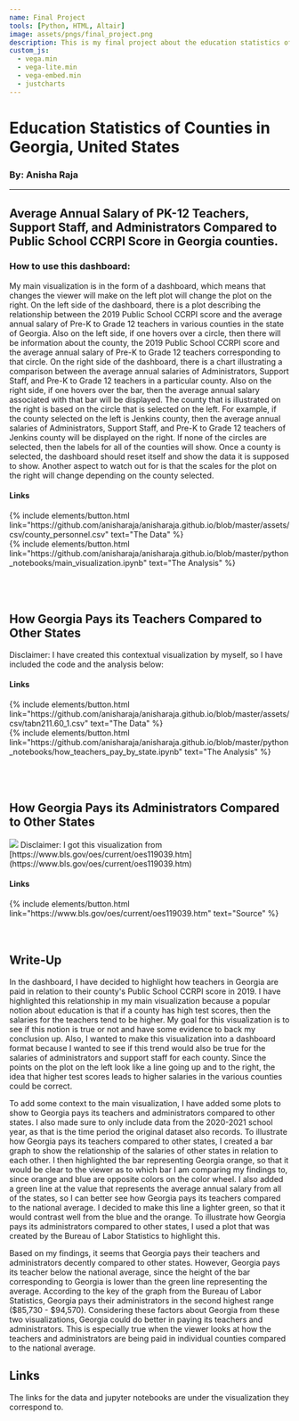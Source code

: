 ```yaml
---
name: Final Project
tools: [Python, HTML, Altair]
image: assets/pngs/final_project.png
description: This is my final project about the education statistics of various counties in the state of Georgia, such as average annual salary of teachers, administrators, and support staff.
custom_js:
  - vega.min
  - vega-lite.min
  - vega-embed.min
  - justcharts
---
```



# Education Statistics of Counties in Georgia, United States
### By: Anisha Raja
---
## Average Annual Salary of PK-12 Teachers, Support Staff, and Administrators Compared to Public School CCRPI Score in Georgia counties.

<vegachart schema-url="{{ site.baseurl }}/assets/json/final_dashboard.json" style="width: 100%"></vegachart>

### How to use this dashboard:
My main visualization is in the form of a dashboard, which means that changes the viewer will make on the left plot will change the plot on the right. On the left side of the dashboard, there is a plot describing the relationship between the 2019 Public School CCRPI score and the average annual salary of Pre-K to Grade 12 teachers in various counties in the state of Georgia. Also on the left side, if one hovers over a circle, then there will be information about the county, the 2019 Public School CCRPI score and the average annual salary of Pre-K to Grade 12 teachers corresponding to that circle. On the right side of the dashboard, there is a chart illustrating a comparison between the average annual salaries of Administrators, Support Staff, and Pre-K to Grade 12 teachers in a particular county. Also on the right side, if one hovers over the bar, then the average annual salary associated with that bar will be displayed. The county that is illustrated on the right is based on the circle that is selected on the left. For example, if the county selected on the left is Jenkins county, then the average annual salaries of Administrators, Support Staff, and Pre-K to Grade 12 teachers of Jenkins county will be displayed on the right. If none of the circles are selected, then the labels for all of the counties will show. Once a county is selected, the dashboard should reset itself and show the data it is supposed to show. Another aspect to watch out for is that the scales for the plot on the right will change depending on the county selected.


#### Links
<div class="left">
{% include elements/button.html link="https://github.com/anisharaja/anisharaja.github.io/blob/master/assets/csv/county_personnel.csv" text="The Data" %}
</div>

<div class="right">
{% include elements/button.html link="https://github.com/anisharaja/anisharaja.github.io/blob/master/python_notebooks/main_visualization.ipynb" text="The Analysis" %}
</div>
<br>
<br>
<br>




## How Georgia Pays its Teachers Compared to Other States
<vegachart schema-url="{{ site.baseurl }}/assets/json/state_teacher_salaries.json" style="width: 100%"></vegachart>

Disclaimer: I have created this contextual visualization by myself, so I have included the code and the analysis below:
#### Links
<div class="left">
{% include elements/button.html link="https://github.com/anisharaja/anisharaja.github.io/blob/master/assets/csv/tabn211.60_1.csv" text="The Data" %}
</div>

<div class="right">
{% include elements/button.html link="https://github.com/anisharaja/anisharaja.github.io/blob/master/python_notebooks/how_teachers_pay_by_state.ipynb" text="The Analysis" %}
</div>
<br>
<br>
<br>






## How Georgia Pays its Administrators Compared to Other States
<img src = "{{ site.baseurl }}/assets/pngs/administrators.png"/>
Disclaimer: I got this visualization from [https://www.bls.gov/oes/current/oes119039.htm](https://www.bls.gov/oes/current/oes119039.htm)

#### Links
<div class="left">
{% include elements/button.html link="https://www.bls.gov/oes/current/oes119039.htm" text="Source" %}
</div>

<br>
<br>

## Write-Up
In the dashboard, I have decided to highlight how teachers in Georgia are paid in relation to their county's Public School CCRPI score in 2019. I have highlighted this relationship in my main visualization because a popular notion about education is that if a county has high test scores, then the salaries for the teachers tend to be higher. My goal for this visualization is to see if this notion is true or not and have some evidence to back my conclusion up. Also, I wanted to make this visualization into a dashboard format because I wanted to see if this trend would also be true for the salaries of administrators and support staff for each county. Since the points on the plot on the left look like a line going up and to the right, the idea that higher test scores leads to higher salaries in the various counties could be correct.    

To add some context to the main visualization, I have added some plots to show to Georgia pays its teachers and administrators compared to other states. I also made sure to only include data from the 2020-2021 school year, as that is the time period the original dataset also records. To illustrate how Georgia pays its teachers compared to other states, I created a bar graph to show the relationship of the salaries of other states in relation to each other. I then highlighted the bar representing Georgia orange, so that it would be clear to the viewer as to which bar I am comparing my findings to, since orange and blue are opposite colors on the color wheel. I also added a green line at the value that represents the average annual salary from all of the states, so I can better see how Georgia pays its teachers compared to the national average. I decided to make this line a lighter green, so that it would contrast well from the blue and the orange. To illustrate how Georgia pays its administrators compared to other states, I used a plot that was created by the Bureau of Labor Statistics to highlight this.

Based on my findings, it seems that Georgia pays their teachers and administrators decently compared to other states. However, Georgia pays its teacher below the national average, since the height of the bar corresponding to Georgia is lower than the green line representing the average. According to the key of the graph from the Bureau of Labor Statistics, Georgia pays their administrators in the second highest range ($85,730 - $94,570). Considering these factors about Georgia from these two visualizations, Georgia could do better in paying its teachers and administrators. This is especially true when the viewer looks at how the teachers and administrators are being paid in individual counties compared to the national average.

<!-- these are written in a combo of html and liquid --> 

## Links
The links for the data and jupyter notebooks are under the visualization they correspond to.

